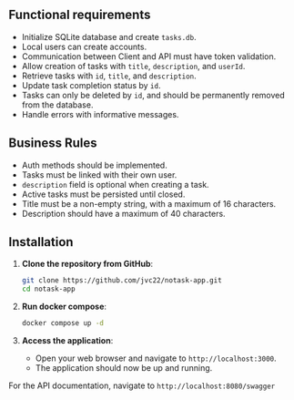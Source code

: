 ## Functional requirements

- Initialize SQLite database and create `tasks.db`.
- Local users can create accounts.
- Communication between Client and API must have token validation.
- Allow creation of tasks with `title`, `description`, and `userId`.
- Retrieve tasks with `id`, `title`, and `description`.
- Update task completion status by `id`.
- Tasks can only be deleted by `id`, and should be permanently removed from the database.
- Handle errors with informative messages.

## Business Rules

- Auth methods should be implemented.
- Tasks must be linked with their own user.
- `description` field is optional when creating a task.
- Active tasks must be persisted until closed.
- Title must be a non-empty string, with a maximum of 16 characters.
- Description should have a maximum of 40 characters.

## Installation

1. **Clone the repository from GitHub**:

   ```bash
   git clone https://github.com/jvc22/notask-app.git
   cd notask-app
   ```

2. **Run docker compose**:

    ```bash
   docker compose up -d
   ```

3. **Access the application**:
    - Open your web browser and navigate to `http://localhost:3000`.
    - The application should now be up and running.

For the API documentation, navigate to `http://localhost:8080/swagger`